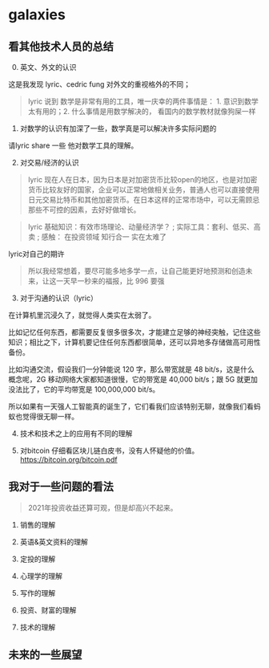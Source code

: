 # galaxies

## 看其他技术人员的总结

0. 英文、外文的认识

这是我发现 lyric、cedric fung 对外文的重视格外的不同；
> lyric 说到 数学是非常有用的工具，唯一庆幸的两件事情是： 1. 意识到数学太有用的；2. 什么事情是用数学解决的，
看国内的数学教材就像狗屎一样


1. 对数学的认识有加深了一些，数学真是可以解决许多实际问题的

请lyric share 一些 他对数学工具的理解。


2. 对交易/经济的认识

> lyric 现在人在日本，因为日本是对加密货币比较open的地区，也是对加密货币比较友好的国家，企业可以正常地做相关业务，普通人也可以直接使用日元交易比特币和其他加密货币。在日本这样的正常市场中，可以无需顾忌那些不可控的因素，去好好做增长。

> lyric  基础知识：有效市场理论、动量经济学？ ; 实际工具：套利、低买、高卖 ;  感触： 在投资领域 知行合一 实在太难了

lyric对自己的期许
> 所以我经常想着，要尽可能多地多学一点，让自己能更好地预测和创造未来，让这一天早一秒来的福报，比 996 要强

3. 对于沟通的认识（lyric）

在计算机里沉浸久了，就觉得人类实在太弱了。

比如记忆任何东西，都需要反复很多很多次，才能建立足够的神经突触，记住这些知识；相比之下，计算机要记住任何东西都很简单，还可以异地多存储做高可用性备份。

比如沟通交流，假设我们一分钟能说 120 字，那么带宽就是 48 bit/s，这是什么概念呢，2G 移动网络大家都知道很慢，它的带宽是 40,000 bit/s；跟 5G 就更加没法比了，它的平均带宽是 100,000,000 bit/s。

所以如果有一天强人工智能真的诞生了，它们看我们应该特别无聊，就像我们看蚂蚁也觉得很无聊一样。


4. 技术和技术之上的应用有不同的理解

5. 对bitcoin
    仔细看区块儿链白皮书，没有人怀疑他的价值。
 https://bitcoin.org/bitcoin.pdf


## 我对于一些问题的看法

> 2021年投资收益还算可观，但是却高兴不起来。

1. 销售的理解

2. 英语&英文资料的理解

3. 定投的理解

4. 心理学的理解

5. 写作的理解

6. 投资、财富的理解

7. 技术的理解




## 未来的一些展望
